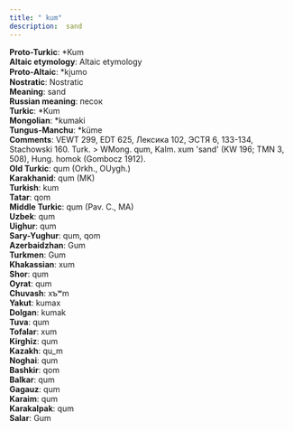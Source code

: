 ```yaml
---
title: " kum"
description:  sand
---
```


<strong>Proto-Turkic</strong>:  *Kum<br>
<strong>Altaic etymology</strong>:  Altaic etymology<br>
<strong> Proto-Altaic</strong>:  *ki̯umo<br>
<strong>Nostratic</strong>:  Nostratic<br>
<strong>Meaning</strong>:  sand<br>
<strong>Russian meaning</strong>:  песок<br>
<strong>Turkic</strong>:  *Kum<br>
<strong>Mongolian</strong>:  *kumaki<br>
<strong>Tungus-Manchu</strong>:  *küme<br>
<strong>Comments</strong>:  VEWT 299, EDT 625, Лексика 102, ЭСТЯ 6, 133-134, Stachowski 160. Turk. > WMong. qum, Kalm. xum 'sand' (KW 196; TMN 3, 508), Hung. homok (Gombocz 1912).<br>
<strong>Old Turkic</strong>:  qum (Orkh., OUygh.)<br>
<strong>Karakhanid</strong>:  qum (MK)<br>
<strong>Turkish</strong>:  kum<br>
<strong>Tatar</strong>:  qom<br>
<strong>Middle Turkic</strong>:  qum (Pav. C., MA)<br>
<strong>Uzbek</strong>:  qum<br>
<strong>Uighur</strong>:  qum<br>
<strong>Sary-Yughur</strong>:  qum, qom<br>
<strong>Azerbaidzhan</strong>:  Gum<br>
<strong>Turkmen</strong>:  Gum<br>
<strong>Khakassian</strong>:  xum<br>
<strong>Shor</strong>:  qum<br>
<strong>Oyrat</strong>:  qum<br>
<strong>Chuvash</strong>:  xъʷm<br>
<strong>Yakut</strong>:  kumax<br>
<strong>Dolgan</strong>:  kumak<br>
<strong>Tuva</strong>:  qum<br>
<strong>Tofalar</strong>:  xum<br>
<strong>Kirghiz</strong>:  qum<br>
<strong>Kazakh</strong>:  qu_m<br>
<strong>Noghai</strong>:  qum<br>
<strong>Bashkir</strong>:  qom<br>
<strong>Balkar</strong>:  qum<br>
<strong>Gagauz</strong>:  qum<br>
<strong>Karaim</strong>:  qum<br>
<strong>Karakalpak</strong>:  qum<br>
<strong>Salar</strong>:  Gum<br>



